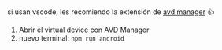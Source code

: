 si usan vscode, les recomiendo la extensión de [avd manager](https://marketplace.visualstudio.com/items?itemName=toroxx.vscode-avdmanager) 👍
1. Abrir el virtual device con AVD Manager
2. nuevo terminal: `npm run android`